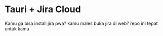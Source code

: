 # Tauri + Jira Cloud

Kamu ga bisa install jira pwa? kamu males buka jira di web? 
repo ini tepat untuk kamu
